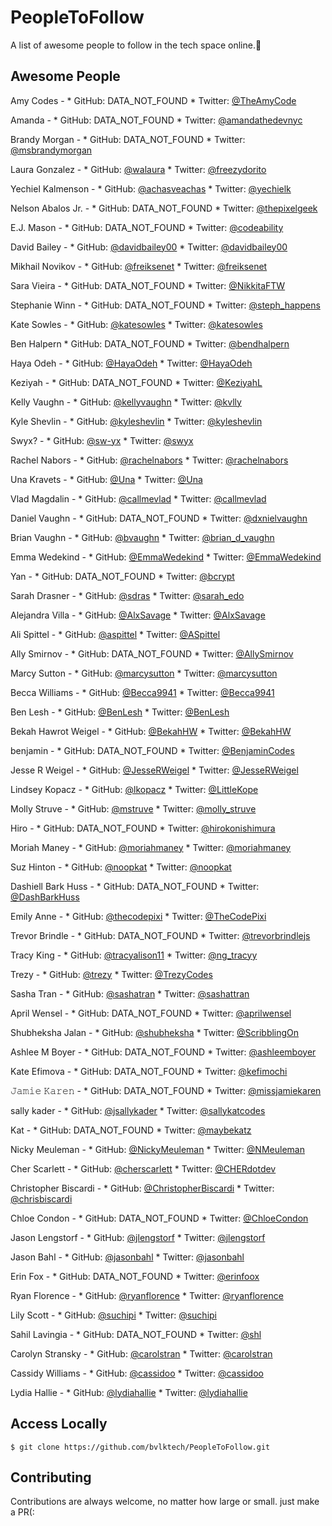 # PeopleToFollow
A list of awesome people to follow in the tech space online.🎉

## Awesome People
Amy Codes - 
    * GitHub: DATA_NOT_FOUND
    * Twitter: [@TheAmyCode](https://Twitter.com/TheAmyCode)

Amanda - 
    * GitHub: DATA_NOT_FOUND
    * Twitter: [@amandathedevnyc](https://Twitter.com/amandathedevnyc)

Brandy Morgan - 
    * GitHub: DATA_NOT_FOUND
    * Twitter: [@msbrandymorgan](https://Twitter.com/msbrandymorgan)

Laura Gonzalez - 
    * GitHub: [@walaura](https://github.com/walaura)
    * Twitter: [@freezydorito](https://Twitter.com/freezydorito)

Yechiel Kalmenson - 
    * GitHub: [@achasveachas](https://github.com/achasveachas)
    * Twitter: [@yechielk](https://Twitter.com/yechielk)

Nelson Abalos Jr. - 
    * GitHub: DATA_NOT_FOUND
    * Twitter: [@thepixelgeek](https://Twitter.com/thepixelgeek)

E.J. Mason - 
    * GitHub: DATA_NOT_FOUND
    * Twitter: [@codeability](https://Twitter.com/codeability)

David Bailey - 
    * GitHub: [@davidbailey00](https://github.com/davidbailey00)
    * Twitter: [@davidbailey00](https://Twitter.com/davidbailey00)

Mikhail Novikov - 
    * GitHub: [@freiksenet](https://github.com/freiksenet)
    * Twitter: [@freiksenet](https://Twitter.com/freiksenet)

Sara Vieira - 
    * GitHub: DATA_NOT_FOUND
    * Twitter: [@NikkitaFTW](https://Twitter.com/NikkitaFTW)

Stephanie Winn - 
    * GitHub: DATA_NOT_FOUND
    * Twitter: [@steph_happens](https://Twitter.com/steph_happens)

Kate Sowles - 
    * GitHub: [@katesowles](https://github.com/katesowles)
    * Twitter: [@katesowles](https://Twitter.com/katesowles)

Ben Halpern 
    * GitHub: DATA_NOT_FOUND
    * Twitter: [@bendhalpern](https://Twitter.com/bendhalpern)

Haya Odeh - 
    * GitHub: [@HayaOdeh](https://github.com/HayaOdeh)
    * Twitter: [@HayaOdeh](https://Twitter.com/HayaOdeh)

Keziyah - 
    * GitHub: DATA_NOT_FOUND
    * Twitter: [@KeziyahL](https://Twitter.com/KeziyahL)

Kelly Vaughn - 
    * GitHub: [@kellyvaughn](https://github.com/kellyvaughn)
    * Twitter: [@kvlly](https://Twitter.com/kvlly)

Kyle Shevlin - 
    * GitHub: [@kyleshevlin](https://github.com/kyleshevlin)
    * Twitter: [@kyleshevlin](https://Twitter.com/kyleshevlin)

Swyx? - 
    * GitHub: [@sw-yx](https://github.com/sw-yx)
    * Twitter: [@swyx](https://Twitter.com/swyx)

Rachel Nabors - 
    * GitHub: [@rachelnabors](https://Twitter.com/rachelnabors)
    * Twitter: [@rachelnabors](https://Twitter.com/rachelnabors)

Una Kravets - 
    * GitHub: [@Una](https://github.com/una)
    * Twitter: [@Una](https://Twitter.com/Una)

Vlad Magdalin - 
    * GitHub: [@callmevlad](https://github.com/callmevlad)
    * Twitter: [@callmevlad](https://Twitter.com/callmevlad)

Daniel Vaughn - 
    * GitHub: DATA_NOT_FOUND
    * Twitter: [@dxnielvaughn](https://Twitter.com/dxnielvaughn)

Brian Vaughn - 
    * GitHub: [@bvaughn](https://github.com/bvaughn)
    * Twitter: [@brian_d_vaughn](https://Twitter.com/brian_d_vaughn)

Emma Wedekind - 
    * GitHub: [@EmmaWedekind](https://github.com/EmmaWedekind)
    * Twitter: [@EmmaWedekind](https://Twitter.com/EmmaWedekind)

Yan - 
    * GitHub: DATA_NOT_FOUND
    * Twitter: [@bcrypt](https://Twitter.com/bcrypt)

Sarah Drasner - 
    * GitHub: [@sdras](https://github.com/sdras)
    * Twitter: [@sarah_edo](https://Twitter.com/sarah_edo)

Alejandra Villa - 
    * GitHub: [@AlxSavage](https://github.com/AlxSavage)
    * Twitter: [@AlxSavage](https://Twitter.com/AlxSavage)

Ali Spittel - 
    * GitHub: [@aspittel](https://github.com/aspittel)
    * Twitter: [@ASpittel](https://Twitter.com/ASpittel)

Ally Smirnov - 
    * GitHub: DATA_NOT_FOUND
    * Twitter: [@AllySmirnov](https://Twitter.com/AllySmirnov)

Marcy Sutton - 
    * GitHub: [@marcysutton](https://github.com/marcysutton)
    * Twitter: [@marcysutton](https://Twitter.com/marcysutton)

Becca Williams - 
    * GitHub: [@Becca9941](https://github.com/Becca9941)
    * Twitter: [@Becca9941](https://Twitter.com/Becca9941)

Ben Lesh - 
    * GitHub: [@BenLesh](https://github.com/BenLesh)
    * Twitter: [@BenLesh](https://Twitter.com/BenLesh)

Bekah Hawrot Weigel - 
    * GitHub: [@BekahHW](https://github.com/BekahHW)
    * Twitter: [@BekahHW](https://Twitter.com/BekahHW)

benjamin - 
    * GitHub: DATA_NOT_FOUND
    * Twitter: [@BenjaminCodes](https://Twitter.com/BenjaminCodes)

Jesse R Weigel - 
    * GitHub: [@JesseRWeigel](https://github.com/JesseRWeigel)
    * Twitter: [@JesseRWeigel](https://Twitter.com/JesseRWeigel)

Lindsey Kopacz - 
    * GitHub: [@lkopacz](https://github.com/lkopacz)
    * Twitter: [@LittleKope](https://Twitter.com/LittleKope)

Molly Struve - 
    * GitHub: [@mstruve](https://github.com/mstruve)
    * Twitter: [@molly_struve](https://Twitter.com/molly_struve)

Hiro - 
    * GitHub: DATA_NOT_FOUND
    * Twitter: [@hirokonishimura](https://Twitter.com/hirokonishimura)

Moriah Maney - 
    * GitHub: [@moriahmaney](https://github.com/moriahmaney)
    * Twitter: [@moriahmaney](https://Twitter.com/moriahmaney)

Suz Hinton - 
    * GitHub: [@noopkat](https://github.com/noopkat)
    * Twitter: [@noopkat](https://Twitter.com/noopkat)

Dashiell Bark Huss - 
    * GitHub: DATA_NOT_FOUND
    * Twitter: [@DashBarkHuss](https://Twitter.com/DashBarkHuss)

Emily Anne - 
    * GitHub: [@thecodepixi](https://github.com/thecodepixi)
    * Twitter: [@TheCodePixi](https://Twitter.com/TheCodePixi)

Trevor Brindle - 
    * GitHub: DATA_NOT_FOUND
    * Twitter: [@trevorbrindlejs](https://Twitter.com/trevorbrindlejs)

Tracy King - 
    * GitHub: [@tracyalison11](https://github.com/tracyalison11)
    * Twitter: [@ng_tracyy](https://Twitter.com/ng_tracyy)

Trezy - 
    * GitHub: [@trezy](https://github.com/trezy)
    * Twitter: [@TrezyCodes](https://Twitter.com/TrezyCodes)

Sasha Tran - 
    * GitHub: [@sashatran](https://github.com/sashatran)
    * Twitter: [@sashattran](https://Twitter.com/sashattran)

April Wensel - 
    * GitHub: DATA_NOT_FOUND
    * Twitter: [@aprilwensel](https://Twitter.com/aprilwensel)

Shubheksha Jalan - 
    * GitHub: [@shubheksha](https://github.com/shubheksha)
    * Twitter: [@ScribblingOn](https://Twitter.com/ScribblingOn)

Ashlee M Boyer - 
    * GitHub: DATA_NOT_FOUND
    * Twitter: [@ashleemboyer](https://Twitter.com/ashleemboyer)

Kate Efimova - 
    * GitHub: DATA_NOT_FOUND
    * Twitter: [@kefimochi](https://Twitter.com/kefimochi)

𝙹𝚊𝚖𝚒𝚎 𝙺𝚊𝚛𝚎𝚗 - 
    * GitHub: DATA_NOT_FOUND
    * Twitter: [@missjamiekaren](https://Twitter.com/missjamiekaren)

sally kader - 
    * GitHub: [@jsallykader](https://github.com/jsallykader)
    * Twitter: [@sallykatcodes](https://Twitter.com/sallykatcodes)

Kat - 
    * GitHub: DATA_NOT_FOUND
    * Twitter: [@maybekatz](https://Twitter.com/maybekatz)

Nicky Meuleman - 
    * GitHub: [@NickyMeuleman](https://github.com/NickyMeuleman)
    * Twitter: [@NMeuleman](https://Twitter.com/NMeuleman)

Cher Scarlett - 
    * GitHub: [@cherscarlett](https://github.com/cherscarlett)
    * Twitter: [@CHERdotdev](https://Twitter.com/CHERdotdev)

Christopher Biscardi - 
    * GitHub: [@ChristopherBiscardi](https://github.com/ChristopherBiscardi)
    * Twitter: [@chrisbiscardi](https://Twitter.com/chrisbiscardi)

Chloe Condon - 
    * GitHub: DATA_NOT_FOUND
    * Twitter: [@ChloeCondon](https://Twitter.com/ChloeCondon)

Jason Lengstorf - 
    * GitHub: [@jlengstorf](https://github.com/jlengstorf)
    * Twitter: [@jlengstorf](https://Twitter.com/jlengstorf)

Jason Bahl - 
    * GitHub: [@jasonbahl](https://github.com/jasonbahl)
    * Twitter: [@jasonbahl](https://Twitter.com/jasonbahl)

Erin Fox - 
    * GitHub: DATA_NOT_FOUND
    * Twitter: [@erinfoox](https://Twitter.com/erinfoox)

Ryan Florence - 
    * GitHub: [@ryanflorence](https://github.com/ryanflorence)
    * Twitter: [@ryanflorence](https://Twitter.com/ryanflorence)

Lily Scott - 
    * GitHub: [@suchipi](https://github.com/suchipi)
    * Twitter: [@suchipi](https://Twitter.com/suchipi)

Sahil Lavingia - 
    * GitHub: DATA_NOT_FOUND
    * Twitter: [@shl](https://Twitter.com/shl)

Carolyn Stransky - 
    * GitHub: [@carolstran](https://github.com/carolstran)
    * Twitter: [@carolstran](https://Twitter.com/carolstran)
 
Cassidy Williams - 
    * GitHub: [@cassidoo](https://github.com/cassidoo)
    * Twitter: [@cassidoo](https://Twitter.com/cassidoo)

Lydia Hallie - 
    * GitHub: [@lydiahallie](https://github.com/lydiahallie)
    * Twitter: [@lydiahallie](https://Twitter.com/lydiahallie)

## Access Locally
```
$ git clone https://github.com/bvlktech/PeopleToFollow.git
```

## Contributing
Contributions are always welcome, no matter how large or small. just make a PR(: